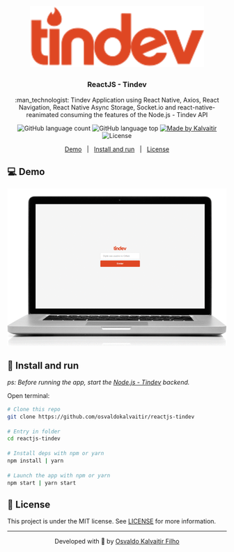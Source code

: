 <h1 align="center">
    <img src="/.github/assets/logo.svg"
    width="400px"
    alt="Logo" />
</h1>

<h3 align="center">
  ReactJS - Tindev
</h3>

<p align="center">
  :man_technologist: Tindev Application using React Native, Axios, React Navigation, React Native Async Storage, Socket.io and react-native-reanimated consuming the features of the Node.js - Tindev API
</p>

<p align="center">
  <img alt="GitHub language count" src="https://img.shields.io/github/languages/count/osvaldokalvaitir/reactjs-tindev.svg?color=00A83A">

  <img alt="GitHub language top" src="https://img.shields.io/github/languages/top/osvaldokalvaitir/reactjs-tindev.svg?color=00A83A">

  <a href="https://kalvaitir.com/">
    <img alt="Made by Kalvaitir" src="https://img.shields.io/badge/made%20by-Kalvaitir-00A83A">
  </a>

  <img alt="License" src="https://img.shields.io/badge/license-MIT-00A83A">
</p>

<p align="center">
  <a href="#computer-demo">Demo</a>&nbsp;&nbsp;&nbsp;|&nbsp;&nbsp;&nbsp;<a href="#wrench-install-and-run">Install and run</a>&nbsp;&nbsp;&nbsp;|&nbsp;&nbsp;&nbsp;<a href="#memo-license">License</a>
</p>

## :computer: Demo

![Demo](/.github/assets/demo.gif)

## :wrench: Install and run

_ps: Before running the app, start the [Node.js - Tindev](https://github.com/osvaldokalvaitir/nodejs-tindev) backend._

Open terminal:

```sh
# Clone this repo
git clone https://github.com/osvaldokalvaitir/reactjs-tindev

# Entry in folder
cd reactjs-tindev

# Install deps with npm or yarn
npm install | yarn

# Launch the app with npm or yarn
npm start | yarn start
```

## :memo: License

This project is under the MIT license. See [LICENSE](/LICENSE) for more information.

---

<p align="center">
Developed with 💚 by <a href="https://www.linkedin.com/in/osvaldokalvaitir">Osvaldo Kalvaitir Filho</a>
</p>